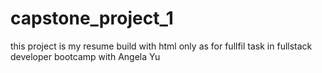 # capstone_project_1
this project is my resume build with html only as for fullfil task in fullstack developer bootcamp with Angela Yu
